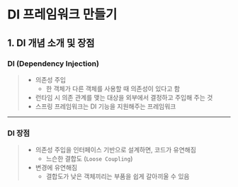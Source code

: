 # DI 프레임워크 만들기

## 1. DI 개념 소개 및 장점

### DI (Dependency Injection)
> - 의존성 주입
>   - 한 객체가 다른 객체를 사용할 때 의존성이 있다고 함
> - 런타임 시 의존 관계를 맺는 대상을 외부에서 결정하고 주입해 주는 것
> - 스프링 프레임워크는 DI 기능을 지원해주는 프레임워크
<hr>

### DI 장점
> - 의존성 주입을 인터페이스 기반으로 설계하면, 코드가 유연해짐
>   - 느슨한 결합도 (`Loose Coupling`)
> - 변경에 유연해짐
>   - 결합도가 낮은 객체끼리는 부품을 쉽게 갈아끼울 수 있음